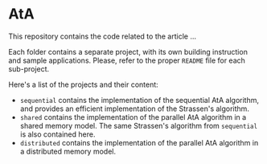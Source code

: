 # AtA
This repository contains the code related to the article ...  
  
Each folder contains a separate project, with its own building instruction and sample applications. Please, refer to the proper `README` file for each sub-project.  

Here's a list of the projects and their content:
 - `sequential` contains the implementation of the sequential AtA algorithm, and provides an efficient implementation of the Strassen's algorithm.
 - `shared` contains the implementation of the parallel AtA algorithm in a shared memory model. The same Strassen's algorithm from `sequential` is also contained here.
 - `distributed` contains the implementation of the parallel AtA algorithm in a distributed memory model.

